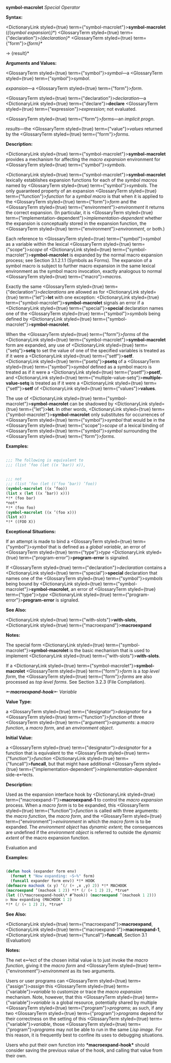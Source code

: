 **symbol-macrolet** *Special Operator* 



**Syntax:** 



<DictionaryLink styled={true} term={"symbol-macrolet"}><b>symbol-macrolet</b></DictionaryLink> (*\{*(*symbol expansion*)*\}*\*) <GlossaryTerm styled={true} term={"declaration"}><i>\{declaration\}</i></GlossaryTerm>\* <GlossaryTerm styled={true} term={"form"}><i>\{form\}</i></GlossaryTerm>\* 



→ \{result\}\* 



**Arguments and Values:** 



<GlossaryTerm styled={true} term={"symbol"}><i>symbol</i></GlossaryTerm>—a <GlossaryTerm styled={true} term={"symbol"}><i>symbol</i></GlossaryTerm>. 



*expansion*—a <GlossaryTerm styled={true} term={"form"}><i>form</i></GlossaryTerm>. 



<GlossaryTerm styled={true} term={"declaration"}><i>declaration</i></GlossaryTerm>—a <DictionaryLink styled={true} term={"declare"}><b>declare</b></DictionaryLink> <GlossaryTerm styled={true} term={"expression"}><i>expression</i></GlossaryTerm>; not evaluated. 



<GlossaryTerm styled={true} term={"form"}><i>forms</i></GlossaryTerm>—an *implicit progn*. 



*results*—the <GlossaryTerm styled={true} term={"value"}><i>values</i></GlossaryTerm> returned by the <GlossaryTerm styled={true} term={"form"}><i>forms</i></GlossaryTerm>. 



**Description:** 



<DictionaryLink styled={true} term={"symbol-macrolet"}><b>symbol-macrolet</b></DictionaryLink> provides a mechanism for affecting the *macro expansion* environment for <GlossaryTerm styled={true} term={"symbol"}><i>symbols</i></GlossaryTerm>. 



<DictionaryLink styled={true} term={"symbol-macrolet"}><b>symbol-macrolet</b></DictionaryLink> lexically establishes expansion functions for each of the *symbol macros* named by <GlossaryTerm styled={true} term={"symbol"}><i>symbols</i></GlossaryTerm>. The only guaranteed property of an expansion <GlossaryTerm styled={true} term={"function"}><i>function</i></GlossaryTerm> for a *symbol macro* is that when it is applied to the <GlossaryTerm styled={true} term={"form"}><i>form</i></GlossaryTerm> and the <GlossaryTerm styled={true} term={"environment"}><i>environment</i></GlossaryTerm> it returns the correct expansion. (In particular, it is <GlossaryTerm styled={true} term={"implementation-dependent"}><i>implementation-dependent</i></GlossaryTerm> whether the expansion is conceptually stored in the expansion function, the <GlossaryTerm styled={true} term={"environment"}><i>environment</i></GlossaryTerm>, or both.) 



Each reference to <GlossaryTerm styled={true} term={"symbol"}><i>symbol</i></GlossaryTerm> as a variable within the lexical <GlossaryTerm styled={true} term={"scope"}><i>scope</i></GlossaryTerm> of <DictionaryLink styled={true} term={"symbol-macrolet"}><b>symbol-macrolet</b></DictionaryLink> is expanded by the normal macro expansion process; see Section 3.1.2.1.1 (Symbols as Forms). The expansion of a symbol macro is subject to further macro expansion in the same lexical environment as the symbol macro invocation, exactly analogous to normal <GlossaryTerm styled={true} term={"macro"}><i>macros</i></GlossaryTerm>. 



Exactly the same <GlossaryTerm styled={true} term={"declaration"}><i>declarations</i></GlossaryTerm> are allowed as for <DictionaryLink styled={true} term={"let"}><b>let</b></DictionaryLink> with one exception: <DictionaryLink styled={true} term={"symbol-macrolet"}><b>symbol-macrolet</b></DictionaryLink> signals an error if a <DictionaryLink styled={true} term={"special"}><b>special</b></DictionaryLink> declaration names one of the <GlossaryTerm styled={true} term={"symbol"}><i>symbols</i></GlossaryTerm> being defined by <DictionaryLink styled={true} term={"symbol-macrolet"}><b>symbol-macrolet</b></DictionaryLink>. 



When the <GlossaryTerm styled={true} term={"form"}><i>forms</i></GlossaryTerm> of the <DictionaryLink styled={true} term={"symbol-macrolet"}><b>symbol-macrolet</b></DictionaryLink> form are expanded, any use of <DictionaryLink styled={true} term={"setq"}><b>setq</b></DictionaryLink> to set the value of one of the specified variables is treated as if it were a <DictionaryLink styled={true} term={"setf"}><b>setf</b></DictionaryLink>. <DictionaryLink styled={true} term={"psetq"}><b>psetq</b></DictionaryLink> of a <GlossaryTerm styled={true} term={"symbol"}><i>symbol</i></GlossaryTerm> defined as a symbol macro is treated as if it were a <DictionaryLink styled={true} term={"psetf"}><b>psetf</b></DictionaryLink>, and <DictionaryLink styled={true} term={"multiple-value-setq"}><b>multiple-value-setq</b></DictionaryLink> is treated as if it were a <DictionaryLink styled={true} term={"setf"}><b>setf</b></DictionaryLink> of <DictionaryLink styled={true} term={"values"}><b>values</b></DictionaryLink>. 



The use of <DictionaryLink styled={true} term={"symbol-macrolet"}><b>symbol-macrolet</b></DictionaryLink> can be shadowed by <DictionaryLink styled={true} term={"let"}><b>let</b></DictionaryLink>. In other words, <DictionaryLink styled={true} term={"symbol-macrolet"}><b>symbol-macrolet</b></DictionaryLink> only substitutes for occurrences of <GlossaryTerm styled={true} term={"symbol"}><i>symbol</i></GlossaryTerm> that would be in the <GlossaryTerm styled={true} term={"scope"}><i>scope</i></GlossaryTerm> of a lexical binding of <GlossaryTerm styled={true} term={"symbol"}><i>symbol</i></GlossaryTerm> surrounding the <GlossaryTerm styled={true} term={"form"}><i>forms</i></GlossaryTerm>. 



**Examples:**
```lisp
 
;;; The following is equivalent to 
;;; (list ’foo (let ((x ’bar)) x)), 
 
 
;;; not 
;;; (list ’foo (let ((’foo ’bar)) ’foo)) 
(symbol-macrolet ((x ’foo)) 
(list x (let ((x ’bar)) x))) 
*!* (foo bar) 
*not* 
*!* (foo foo) 
(symbol-macrolet ((x ’(foo x))) 
(list x)) 
*!* ((FOO X)) 

```
**Exceptional Situations:** 



If an attempt is made to bind a <GlossaryTerm styled={true} term={"symbol"}><i>symbol</i></GlossaryTerm> that is defined as a *global variable*, an error of <GlossaryTerm styled={true} term={"type"}><i>type</i></GlossaryTerm> <DictionaryLink styled={true} term={"program-error"}><b>program-error</b></DictionaryLink> is signaled. 



If <GlossaryTerm styled={true} term={"declaration"}><i>declaration</i></GlossaryTerm> contains a <DictionaryLink styled={true} term={"special"}><b>special</b></DictionaryLink> declaration that names one of the <GlossaryTerm styled={true} term={"symbol"}><i>symbols</i></GlossaryTerm> being bound by <DictionaryLink styled={true} term={"symbol-macrolet"}><b>symbol-macrolet</b></DictionaryLink>, an error of <GlossaryTerm styled={true} term={"type"}><i>type</i></GlossaryTerm> <DictionaryLink styled={true} term={"program-error"}><b>program-error</b></DictionaryLink> is signaled. 



**See Also:** 



<DictionaryLink styled={true} term={"with-slots"}><b>with-slots</b></DictionaryLink>, <DictionaryLink styled={true} term={"macroexpand"}><b>macroexpand</b></DictionaryLink> 



**Notes:** 



The special form <DictionaryLink styled={true} term={"symbol-macrolet"}><b>symbol-macrolet</b></DictionaryLink> is the basic mechanism that is used to implement <DictionaryLink styled={true} term={"with-slots"}><b>with-slots</b></DictionaryLink>. 



If a <DictionaryLink styled={true} term={"symbol-macrolet"}><b>symbol-macrolet</b></DictionaryLink> <GlossaryTerm styled={true} term={"form"}><i>form</i></GlossaryTerm> is a *top level form*, the <GlossaryTerm styled={true} term={"form"}><i>forms</i></GlossaryTerm> are also processed as *top level forms*. See Section 3.2.3 (File Compilation). 



*⇤***macroexpand-hook***⇤ Variable* 



**Value Type:** 



a <GlossaryTerm styled={true} term={"designator"}><i>designator</i></GlossaryTerm> for a <GlossaryTerm styled={true} term={"function"}><i>function</i></GlossaryTerm> of three <GlossaryTerm styled={true} term={"argument"}><i>arguments</i></GlossaryTerm>: a *macro function*, a *macro form*, and an *environment object*. 



**Initial Value:** 



a <GlossaryTerm styled={true} term={"designator"}><i>designator</i></GlossaryTerm> for a function that is equivalent to the <GlossaryTerm styled={true} term={"function"}><i>function</i></GlossaryTerm> <DictionaryLink styled={true} term={"funcall"}><b>funcall</b></DictionaryLink>, but that might have additional <GlossaryTerm styled={true} term={"implementation-dependent"}><i>implementation-dependent</i></GlossaryTerm> side-e↵ects. 



**Description:** 



Used as the expansion interface hook by <DictionaryLink styled={true} term={"macroexpand-1"}><b>macroexpand-1</b></DictionaryLink> to control the *macro expansion* process. When a *macro form* is to be expanded, this <GlossaryTerm styled={true} term={"function"}><i>function</i></GlossaryTerm> is called with three arguments: the *macro function*, the *macro form*, and the <GlossaryTerm styled={true} term={"environment"}><i>environment</i></GlossaryTerm> in which the *macro form* is to be expanded. The *environment object* has *dynamic extent*; the consequences are undefined if the *environment object* is referred to outside the *dynamic extent* of the macro expansion function. 



Evaluation and 



 



 



**Examples:**
```lisp

(defun hook (expander form env) 
  (format t "Now expanding: ~S~%" form) 
  (funcall expander form env)) *!* HOOK 
(defmacro machook (x y) ‘(/ (+ ,x ,y) 2)) *!* MACHOOK 
(macroexpand ’(machook 1 2)) *!* (/ (+ 1 2) 2), *true* 
(let ((\*macroexpand-hook\* #’hook)) (macroexpand ’(machook 1 2))) 
▷ Now expanding (MACHOOK 1 2) 
*!* (/ (+ 1 2) 2), *true* 

```
**See Also:** 



<DictionaryLink styled={true} term={"macroexpand"}><b>macroexpand</b></DictionaryLink>, <DictionaryLink styled={true} term={"macroexpand-1"}><b>macroexpand-1</b></DictionaryLink>, <DictionaryLink styled={true} term={"funcall"}><b>funcall</b></DictionaryLink>, Section 3.1 (Evaluation) 



**Notes:** 



The net e↵ect of the chosen initial value is to just invoke the *macro function*, giving it the *macro form* and <GlossaryTerm styled={true} term={"environment"}><i>environment</i></GlossaryTerm> as its two arguments. 



Users or user programs can <GlossaryTerm styled={true} term={"assign"}><i>assign</i></GlossaryTerm> this <GlossaryTerm styled={true} term={"variable"}><i>variable</i></GlossaryTerm> to customize or trace the *macro expansion* mechanism. Note, however, that this <GlossaryTerm styled={true} term={"variable"}><i>variable</i></GlossaryTerm> is a global resource, potentially shared by multiple <GlossaryTerm styled={true} term={"program"}><i>programs</i></GlossaryTerm>; as such, if any two <GlossaryTerm styled={true} term={"program"}><i>programs</i></GlossaryTerm> depend for their correctness on the setting of this <GlossaryTerm styled={true} term={"variable"}><i>variable</i></GlossaryTerm>, those <GlossaryTerm styled={true} term={"program"}><i>programs</i></GlossaryTerm> may not be able to run in the same *Lisp image*. For this reason, it is frequently best to confine its uses to debugging situations. 



Users who put their own function into **\*macroexpand-hook\*** should consider saving the previous value of the hook, and calling that value from their own. 



